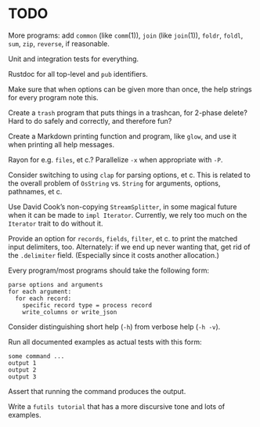 # TODO

More programs: add `common` (like `comm`(1)), `join` (like `join`(1)), `foldr`,
`foldl`, `sum`, `zip`, `reverse`, if reasonable.

Unit and integration tests for everything.

Rustdoc for all top-level and `pub` identifiers.

Make sure that when options can be given more than once, the help strings for
every program note this.

Create a `trash` program that puts things in a trashcan, for 2-phase delete?
Hard to do safely and correctly, and therefore fun?

Create a Markdown printing function and program, like `glow`, and use it when
printing all help messages.

Rayon for e.g. `files`, et c.? Parallelize `-x` when appropriate with `-P`.

Consider switching to using `clap` for parsing options, et c. This is related to
the overall problem of `OsString` vs. `String` for arguments, options,
pathnames, et c.

Use David Cook’s non-copying `StreamSplitter`, in some magical future when it
can be made to `impl Iterator`. Currently, we rely too much on the `Iterator`
trait to do without it.

Provide an option for `records`, `fields`, `filter`, et c. to print the matched
input delimiters, too. Alternately: if we end up never wanting that, get rid of
the `.delimiter` field. (Especially since it costs another allocation.)

Every program/most programs should take the following form:

```
parse options and arguments
for each argument:
  for each record:
    specific record type = process record
    write_columns or write_json
```

Consider distinguishing short help (`-h`) from verbose help (`-h -v`).

Run all documented examples as actual tests with this form:

```
some command ...
output 1
output 2
output 3
```

Assert that running the command produces the output.

Write a `futils tutorial` that has a more discursive tone and lots of examples.
